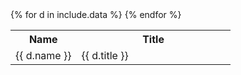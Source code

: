 
<table class="plain" width="60%">
<tr><th width="30%">Name</th><th>Title</th></tr>
{% for d in include.data %}
<tr><td width="30%">{{ d.name }}</td><td>{{ d.title }}</td></tr>
{% endfor %}
</table>

